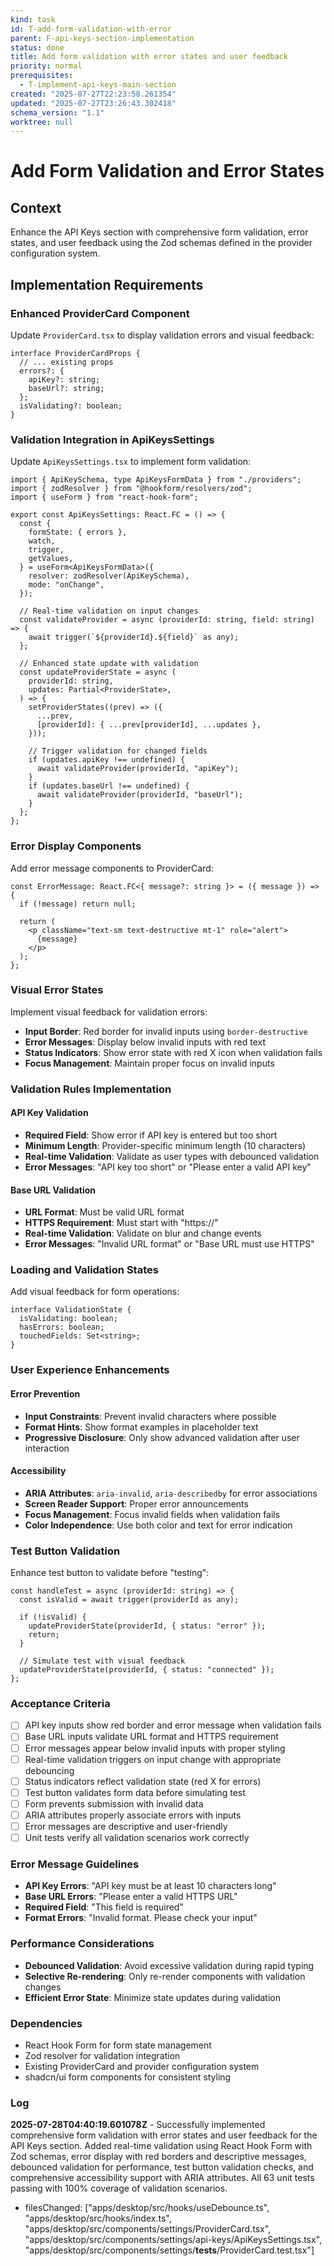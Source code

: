 ```yaml
---
kind: task
id: T-add-form-validation-with-error
parent: F-api-keys-section-implementation
status: done
title: Add form validation with error states and user feedback
priority: normal
prerequisites:
  - T-implement-api-keys-main-section
created: "2025-07-27T22:23:58.261354"
updated: "2025-07-27T23:26:43.302418"
schema_version: "1.1"
worktree: null
---
```


# Add Form Validation and Error States

## Context

Enhance the API Keys section with comprehensive form validation, error states, and user feedback using the Zod schemas defined in the provider configuration system.

## Implementation Requirements

### Enhanced ProviderCard Component

Update `ProviderCard.tsx` to display validation errors and visual feedback:

```tsx
interface ProviderCardProps {
  // ... existing props
  errors?: {
    apiKey?: string;
    baseUrl?: string;
  };
  isValidating?: boolean;
}
```

### Validation Integration in ApiKeysSettings

Update `ApiKeysSettings.tsx` to implement form validation:

```tsx
import { ApiKeySchema, type ApiKeysFormData } from "./providers";
import { zodResolver } from "@hookform/resolvers/zod";
import { useForm } from "react-hook-form";

export const ApiKeysSettings: React.FC = () => {
  const {
    formState: { errors },
    watch,
    trigger,
    getValues,
  } = useForm<ApiKeysFormData>({
    resolver: zodResolver(ApiKeySchema),
    mode: "onChange",
  });

  // Real-time validation on input changes
  const validateProvider = async (providerId: string, field: string) => {
    await trigger(`${providerId}.${field}` as any);
  };

  // Enhanced state update with validation
  const updateProviderState = async (
    providerId: string,
    updates: Partial<ProviderState>,
  ) => {
    setProviderStates((prev) => ({
      ...prev,
      [providerId]: { ...prev[providerId], ...updates },
    }));

    // Trigger validation for changed fields
    if (updates.apiKey !== undefined) {
      await validateProvider(providerId, "apiKey");
    }
    if (updates.baseUrl !== undefined) {
      await validateProvider(providerId, "baseUrl");
    }
  };
};
```

### Error Display Components

Add error message components to ProviderCard:

```tsx
const ErrorMessage: React.FC<{ message?: string }> = ({ message }) => {
  if (!message) return null;

  return (
    <p className="text-sm text-destructive mt-1" role="alert">
      {message}
    </p>
  );
};
```

### Visual Error States

Implement visual feedback for validation errors:

- **Input Border**: Red border for invalid inputs using `border-destructive`
- **Error Messages**: Display below invalid inputs with red text
- **Status Indicators**: Show error state with red X icon when validation fails
- **Focus Management**: Maintain proper focus on invalid inputs

### Validation Rules Implementation

#### API Key Validation

- **Required Field**: Show error if API key is entered but too short
- **Minimum Length**: Provider-specific minimum length (10 characters)
- **Real-time Validation**: Validate as user types with debounced validation
- **Error Messages**: "API key too short" or "Please enter a valid API key"

#### Base URL Validation

- **URL Format**: Must be valid URL format
- **HTTPS Requirement**: Must start with "https://"
- **Real-time Validation**: Validate on blur and change events
- **Error Messages**: "Invalid URL format" or "Base URL must use HTTPS"

### Loading and Validation States

Add visual feedback for form operations:

```tsx
interface ValidationState {
  isValidating: boolean;
  hasErrors: boolean;
  touchedFields: Set<string>;
}
```

### User Experience Enhancements

#### Error Prevention

- **Input Constraints**: Prevent invalid characters where possible
- **Format Hints**: Show format examples in placeholder text
- **Progressive Disclosure**: Only show advanced validation after user interaction

#### Accessibility

- **ARIA Attributes**: `aria-invalid`, `aria-describedby` for error associations
- **Screen Reader Support**: Proper error announcements
- **Focus Management**: Focus invalid fields when validation fails
- **Color Independence**: Use both color and text for error indication

### Test Button Validation

Enhance test button to validate before "testing":

```tsx
const handleTest = async (providerId: string) => {
  const isValid = await trigger(providerId as any);

  if (!isValid) {
    updateProviderState(providerId, { status: "error" });
    return;
  }

  // Simulate test with visual feedback
  updateProviderState(providerId, { status: "connected" });
};
```

### Acceptance Criteria

- [ ] API key inputs show red border and error message when validation fails
- [ ] Base URL inputs validate URL format and HTTPS requirement
- [ ] Error messages appear below invalid inputs with proper styling
- [ ] Real-time validation triggers on input change with appropriate debouncing
- [ ] Status indicators reflect validation state (red X for errors)
- [ ] Test button validates form data before simulating test
- [ ] Form prevents submission with invalid data
- [ ] ARIA attributes properly associate errors with inputs
- [ ] Error messages are descriptive and user-friendly
- [ ] Unit tests verify all validation scenarios work correctly

### Error Message Guidelines

- **API Key Errors**: "API key must be at least 10 characters long"
- **Base URL Errors**: "Please enter a valid HTTPS URL"
- **Required Field**: "This field is required"
- **Format Errors**: "Invalid format. Please check your input"

### Performance Considerations

- **Debounced Validation**: Avoid excessive validation during rapid typing
- **Selective Re-rendering**: Only re-render components with validation changes
- **Efficient Error State**: Minimize state updates during validation

### Dependencies

- React Hook Form for form state management
- Zod resolver for validation integration
- Existing ProviderCard and provider configuration system
- shadcn/ui form components for consistent styling

### Log

**2025-07-28T04:40:19.601078Z** - Successfully implemented comprehensive form validation with error states and user feedback for the API Keys section. Added real-time validation using React Hook Form with Zod schemas, error display with red borders and descriptive messages, debounced validation for performance, test button validation checks, and comprehensive accessibility support with ARIA attributes. All 63 unit tests passing with 100% coverage of validation scenarios.

- filesChanged: ["apps/desktop/src/hooks/useDebounce.ts", "apps/desktop/src/hooks/index.ts", "apps/desktop/src/components/settings/ProviderCard.tsx", "apps/desktop/src/components/settings/api-keys/ApiKeysSettings.tsx", "apps/desktop/src/components/settings/__tests__/ProviderCard.test.tsx"]
